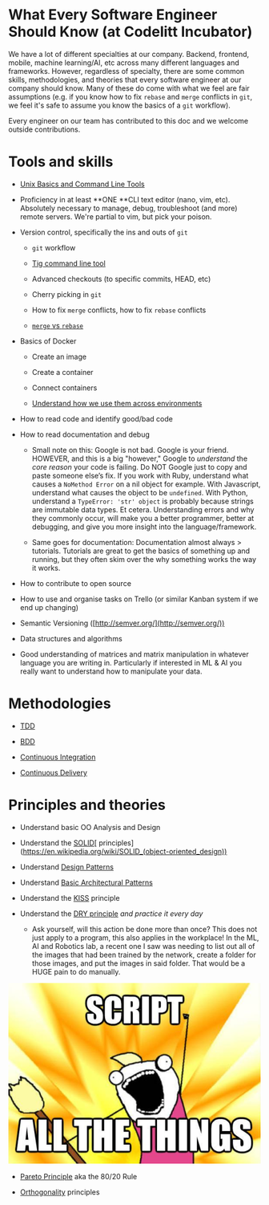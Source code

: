 # What Every Software Engineer Should Know (at Codelitt Incubator) 

We have a lot of different specialties at our company. Backend, frontend, mobile, machine learning/AI, etc across many different languages and frameworks. However, regardless of specialty, there are some common skills, methodologies, and theories that every software engineer at our company should know. Many of these do come with what we feel are fair assumptions (e.g. if you know how to fix `rebase` and `merge` conflicts in `git`, we feel it's safe to assume you know the basics of a `git` workflow). 

Every engineer on our team has contributed to this doc and we welcome outside contributions.  

# Tools and skills

* [Unix Basics and Command Line Tools](https://github.com/jlevy/the-art-of-command-line)

* Proficiency in at least **ONE **CLI text editor (nano, vim, etc). Absolutely necessary to manage, debug, troubleshoot (and more) remote servers. We're partial to vim, but pick your poison.

* Version control, specifically the ins and outs of `git`

    * `git` workflow

    * [Tig command line tool](https://github.com/jonas/tig)

    * Advanced checkouts (to specific commits, HEAD, etc)

    * Cherry picking in `git`

    * How to fix `merge` conflicts, how to fix `rebase` conflicts

    * [`merge` vs `rebase`](https://www.atlassian.com/git/tutorials/merging-vs-rebasing)

* Basics of Docker

    * Create an image

    * Create a container

    * Connect containers

    * [Understand how we use them across environments](./environments.md)

* How to read code and identify good/bad code

* How to read documentation and debug

    * Small note on this: Google is not bad. Google is your friend. HOWEVER, and this is a big "however," Google to *understand* the *core reason* your code is failing. Do NOT Google just to copy and paste someone else’s fix. If you work with Ruby, understand what causes a `NoMethod Error` on a nil object for example. With Javascript, understand what causes the object to be `undefined`. With Python, understand a `TypeError: 'str' object` is probably because strings are immutable data types. Et cetera. Understanding errors and why they commonly occur, will make you a better programmer, better at debugging, and give you more insight into the language/framework.

    * Same goes for documentation: Documentation almost always > tutorials. Tutorials are great to get the basics of something up and running, but they often skim over the why something works the way it works. 

* How to contribute to open source 

* How to use and organise tasks on Trello (or similar Kanban system if we end up changing)

* Semantic Versioning ([http://semver.org/](http://semver.org/))

* Data structures and algorithms

* Good understanding of matrices and matrix manipulation in whatever language you are writing in. Particularly if interested in ML & AI you really want to understand how to manipulate your data. 

# Methodologies

* [TDD](https://en.wikipedia.org/wiki/Test-driven_development)

* [BDD](https://pt.wikipedia.org/wiki/Behavior_Driven_Development)

* [Continuous Integration](https://en.wikipedia.org/wiki/Continuous_integration)

* [Continuous Delivery](https://en.wikipedia.org/wiki/Continuous_delivery)

# Principles and theories 

* Understand basic OO Analysis and Design

* Understand the [SOLID](https://en.wikipedia.org/wiki/SOLID_(object-oriented_design))[ principles](https://en.wikipedia.org/wiki/SOLID_(object-oriented_design))

* Understand [Design Patterns](https://en.wikipedia.org/wiki/Software_design_pattern)

* Understand [Basic Architectural Patterns](https://en.wikipedia.org/wiki/Architectural_pattern)

* Understand the [KISS](http://en.wikipedia.org/wiki/KISS_principle) principle

* Understand the [DRY principle](https://en.wikipedia.org/wiki/Don%27t_repeat_yourself) *and practice it every day*

    * Ask yourself, will this action be done more than once? This does not just apply to a program, this also applies in the workplace! In the ML, AI and Robotics lab, a recent one I saw was needing to list out all of the images that had been trained by the network, create a folder for those images, and put the images in said folder. That would be a HUGE pain to do manually.

![script all the things](../images/script-all-the-things.jpg)

* [Pareto Principle](https://en.wikipedia.org/wiki/Pareto_principle) aka the 80/20 Rule 

* [Orthogonality](https://en.wikipedia.org/wiki/Orthogonality_(programming)) principles 

